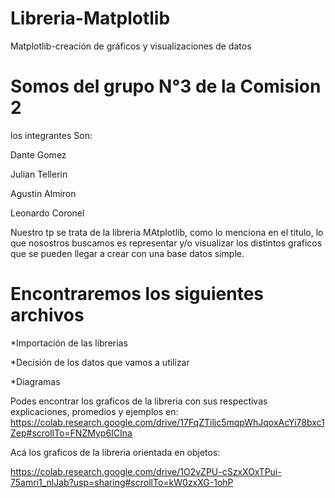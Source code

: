 # Libreria-Matplotlib
Matplotlib-creación de gráficos y visualizaciones de datos
# Somos del grupo N°3 de la Comision 2



los integrantes Son:


Dante Gomez




Julian Tellerin




Agustin Almiron



Leonardo Coronel







Nuestro tp se trata de la libreria MAtplotlib, como lo menciona en el titulo, lo que nosostros buscamos es representar y/o visualizar los distintos graficos que se pueden llegar a crear con una base datos simple.
# Encontraremos los siguientes archivos


*Importación de las librerias




*Decisión de los datos que vamos a utilizar




*Diagramas




Podes encontrar los graficos de la libreria con sus respectivas explicaciones, promedios y ejemplos en:
https://colab.research.google.com/drive/17FqZTiljc5mqpWhJqoxAcYi78bxc1Zep#scrollTo=FNZMyp6ICIna









Acá los graficos de la libreria orientada en objetos:




https://colab.research.google.com/drive/1O2vZPU-cSzxXOxTPui-75amri1_nlJab?usp=sharing#scrollTo=kW0zxXG-1ohP

